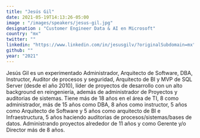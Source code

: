 ```yaml
---
title: "Jesús Gil"
date: 2021-05-19T14:13:26-05:00
image : "/images/speakers/jesus-gil.jpg"
designation : "Customer Engineer Data & AI en Microsoft"
country: "mx"
twitter: ""
linkedin: "https://www.linkedin.com/in/jesusgilv/?originalSubdomain=mx"
github: ""
year: "2021"
---
```


Jesús Gil es un experimentado Administrador, Arquitecto de Software, DBA, Instructor, Auditor de procesos y seguridad, Arquitecto de BI y MVP de SQL Server (desde el año 2010), líder de proyectos de desarrollo con un alto background en reingeniería, además de administrador de Proyectos y auditorias de sistemas. Tiene más de 18 años en el área de TI, 8 como administrador, más de 15 años como DBA, 8 años como instructor, 5 años como Arquitecto de Software y 5 años como arquitecto de BI e Infraestructura, 5 años haciendo auditorias de procesos/sistemas/bases de datos. Administrando proyectos alrededor de 11 años y como Gerente y/o Director más de 8 años.

